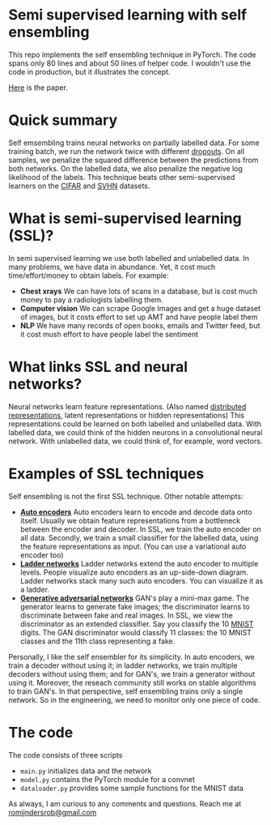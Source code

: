# Semi supervised learning with self ensembling
This repo implements the self ensembling technique in PyTorch. The code spans only 80 lines and about 50 lines of helper code. I wouldn't use the code in production, but it illustrates the concept.

[Here](https://arxiv.org/abs/1610.02242) is the paper.

# Quick summary
Self emsembling trains neural networks on partially labelled data. For some training batch, we run the network twice with different [dropouts](https://arxiv.org/pdf/1207.0580.pdf). On all samples, we penalize the squared difference between the predictions from both networks. On the labelled data, we also penalize the negative log likelihood of the labels. This technique beats other semi-supervised learners on the [CIFAR](https://www.cs.toronto.edu/~kriz/cifar.html) and [SVHN](http://ufldl.stanford.edu/housenumbers/) datasets.

# What is semi-supervised learning (SSL)?
In semi supervised learning we use both labelled and unlabelled data. In many problems, we have data in abundance. Yet, it cost much time/effort/money to obtain labels. For example:

  * __Chest xrays__ We can have lots of scans in a database, but is cost much money to pay a radiologists labelling them.
  * __Computer vision__ We can scrape Google Images and get a huge dataset of images, but it costs effort to set up AMT and have people label them
  * __NLP__ We have many records of open books, emails and Twitter feed, but it cost mush effort to have people label the sentiment

# What links SSL and neural networks?
Neural networks learn feature representations. (Also named [distributed representations](http://www.nature.com/nature/journal/v521/n7553/full/nature14539.html), latent representations or hidden representations) This representations could be learned on both labelled and unlabelled data. With labelled data, we could think of the hidden neurons in a convolutional neural network. With unlabelled data, we could think of, for example, word vectors.

# Examples of SSL techniques
Self ensembling is not the first SSL technique. Other notable attempts:

  * [__Auto encoders__](https://arxiv.org/abs/1406.5298) Auto encoders learn to encode and decode data onto itself. Usually we obtain feature representations from a bottleneck between the encoder and decoder. In SSL, we train the auto encoder on all data. Secondly, we train a small classifier for the labelled data, using the feature representations as input. (You can use a variational auto encoder too)
  * [__Ladder networks__](https://arxiv.org/abs/1507.02672) Ladder networks extend the auto encoder to multiple levels. People visualize auto encoders as an up-side-down diagram. Ladder networks stack many such auto encoders. You can visualize it as a ladder.
  * [__Generative adversarial networks__](https://arxiv.org/abs/1606.03498) GAN's play a mini-max game. The generator learns to generate fake images; the discriminator learns to discriminate between fake and real images. In SSL, we view the discriminator as an extended classifier. Say you classify the 10 [MNIST](http://yann.lecun.com/exdb/mnist/) digits. The GAN discriminator would classify 11 classes: the 10 MNIST classes and the 11th class representing a fake. 

Personally, I like the self ensembler for its simplicity. In auto encoders, we train a decoder without using it; in ladder networks, we train multiple decoders without using them; and for GAN's, we train a generator without using it. Moreover, the reseach community still works on stable algorithms to train GAN's. In that perspective, self ensembling trains only a single network. So in the engineering, we need to monitor only one piece of code.

# The code
The code consists of three scripts 

  * ```main.py``` initializes data and the network
  * ```model.py``` contains the PyTorch module for a convnet
  * ```dataloader.py``` provides some sample functions for the MNIST data


As always, I am curious to any comments and questions. Reach me at romijndersrob@gmail.com